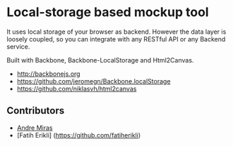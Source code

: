 Local-storage based mockup tool
===============================

It uses local storage of your browser as backend.
However the data layer is loosely coupled,
so you can integrate with any RESTful API or any Backend service.

Built with Backbone, Backbone-LocalStorage and Html2Canvas.

- <http://backbonejs.org>
- <https://github.com/jeromegn/Backbone.localStorage>
- <https://github.com/niklasvh/html2canvas>




Contributors
-------------

 - [Andre Miras](http://github.com/AndreMiras)
 - [Fatih Erikli] (https://github.com/fatiherikli)
